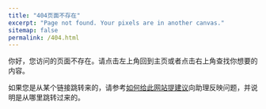```yaml
---
title: "404页面不存在"
excerpt: "Page not found. Your pixels are in another canvas."
sitemap: false
permalink: /404.html
---
```


你好，您访问的页面不存在。请点击左上角回到主页或者点击右上角查找你想要的内容。

如果您是从某个链接跳转来的，请参考[如何给此网站提建议](https://neutrino3316.github.io/balyspusys/QandA/03/)向助理反映问题，并说明是从哪里跳转过来的。